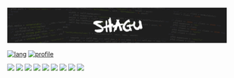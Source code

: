 ![](header.png)

[![lang](https://github-readme-stats.vercel.app/api/top-langs/?username=shagu&layout=compact&text_color=000000&icon_color=C82D34&title_color=000000)](https://github.com/anuraghazra/github-readme-stats)
[![profile](https://github-readme-stats.vercel.app/api?username=shagu&show_icons=true&hide_title=true&text_color=000000&icon_color=C82D34&title_color=000000&include_all_commits=true)](https://github.com/anuraghazra/github-readme-stats)

![](https://img.shields.io/badge/OS-ArchLinux-informational?style=flat&logo=linux&logoColor=white&color=C82D34)
![](https://img.shields.io/badge/Shell-Bash-informational?style=flat&logo=gnu-bash&logoColor=white&color=C82D34)
![](https://img.shields.io/badge/Build-Yocto-informational?style=flat&logo=Windows%20Terminal&logoColor=white&color=C82D34)
![](https://img.shields.io/badge/Build-Make-informational?style=flat&logo=cmake&logoColor=white&color=C82D34)
![](https://img.shields.io/badge/Code-Lua-informational?style=flat&logo=lua&logoColor=white&color=C82D34)
![](https://img.shields.io/badge/Code-JS-informational?style=flat&logo=javascript&logoColor=white&color=C82D34)
![](https://img.shields.io/badge/Editor-Vim-informational?style=flat&logo=vim&logoColor=white&color=C82D34)
![](https://img.shields.io/badge/Editor-Code-informational?style=flat&logo=visual%20studio%20code&logoColor=white&color=C82D34)
![](https://img.shields.io/badge/License-MIT-informational?style=flat&logo=license&logoColor=white&color=C82D34)
